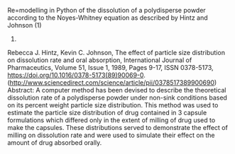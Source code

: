 Re=modelling in Python of the dissolution of a polydisperse powder according to the Noyes-Whitney equation as described by Hintz and Johnson (1)


1.
Rebecca J. Hintz, Kevin C. Johnson,
The effect of particle size distribution on dissolution rate and oral absorption,
International Journal of Pharmaceutics,
Volume 51, Issue 1,
1989,
Pages 9-17,
ISSN 0378-5173,
https://doi.org/10.1016/0378-5173(89)90069-0.
(http://www.sciencedirect.com/science/article/pii/0378517389900690)
Abstract: A computer method has been devised to describe the theoretical dissolution rate of a polydisperse powder under non-sink conditions based on its percent weight particle size distribution. This method was used to estimate the particle size distribution of drug contained in 3 capsule formulations which differed only in the extent of milling of drug used to make the capsules. These distributions served to demonstrate the effect of milling on dissolution rate and were used to simulate their effect on the amount of drug absorbed orally.
